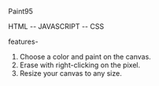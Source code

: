 Paint95

HTML -- JAVASCRIPT -- CSS

features-

1. Choose a color and paint on the canvas.
2. Erase with right-clicking on the pixel.
3. Resize your canvas to any size. 
